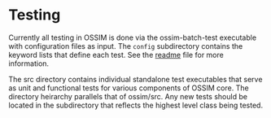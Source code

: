 # Testing

Currently all testing in OSSIM is done via the ossim-batch-test executable with configuration files as input. The `config` subdirectory contains the keyword lists that define each test. See the [readme](config/README.md) file for more information.

The src directory contains individual standalone test executables that serve as unit and functional tests for various components of OSSIM core. The directory heirarchy parallels that of ossim/src. Any new tests should be located in the subdirectory that reflects the highest level class being tested.
